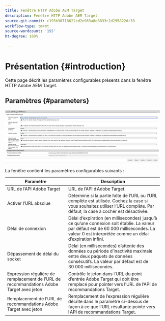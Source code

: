 ```yaml
---
title: Fenêtre HTTP Adobe AEM Target
description: Fenêtre HTTP Adobe AEM Target
source-git-commit: c193b38718622cd2e960a8e8833c2d295822dc33
workflow-type: tm+mt
source-wordcount: '195'
ht-degree: 100%

---
```



# Présentation {#introduction}

Cette page décrit les paramètres configurables présents dans la fenêtre HTTP Adobe AEM Target.

## Paramètres {#parameters}

![Fenêtre HTTP Target](assets/httpwindow.png "Fenêtre HTTP Target")

La fenêtre contient les paramètres configurables suivants :

| Paramètre | Description |
|---|---|
| URL de l’API Adobe Target | URL de l’API d’Adobe Target. |
| Activer l’URL absolue | Détermine si la partie hôte de l’URL ou l’URL complète est utilisée. Cochez la case si vous souhaitez utiliser l’URL complète. Par défaut, la case à cocher est désactivée. |
| Délai de connexion | Délai d’expiration (en millisecondes) jusqu’à ce qu’une connexion soit établie. La valeur par défaut est de 60 000 millisecondes. La valeur 0 est interprétée comme un délai d’expiration infini. |
| Dépassement de délai du socket | Délai (en millisecondes) d’attente des données ou période d’inactivité maximale entre deux paquets de données consécutifs. La valeur par défaut est de 30 000 millisecondes. |
| Expression régulière de remplacement de l’URL de recommandations Adobe Target avec jeton | Contrôle le jeton dans l’URL du point d’entrée Adobe Target qui doit être remplacé pour pointer vers l’URL de l’API de recommandations Target. |
| Remplacement de l’URL de recommandations Adobe Target avec jeton | Remplacement de l’expression régulière décrite dans le paramètre ci-dessus de façon à ce que l’URL résultante pointe vers l’API de recommandations Target. |
